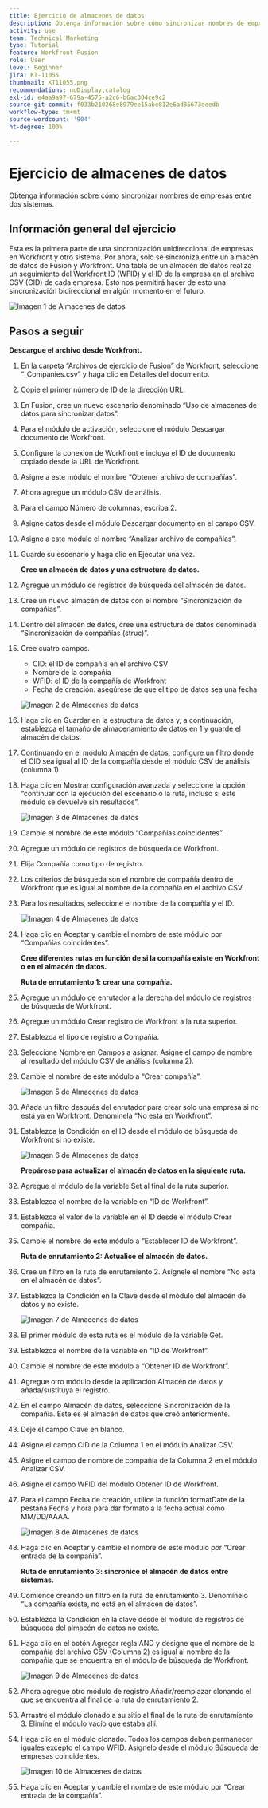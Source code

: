```yaml
---
title: Ejercicio de almacenes de datos
description: Obtenga información sobre cómo sincronizar nombres de empresas entre dos sistemas. (Debe tener entre 60 y 160 caracteres, pero tiene 59 caracteres)
activity: use
team: Technical Marketing
type: Tutorial
feature: Workfront Fusion
role: User
level: Beginner
jira: KT-11055
thumbnail: KT11055.png
recommendations: noDisplay,catalog
exl-id: e4aa9a97-679a-4575-a2c6-b6ac304ce9c2
source-git-commit: f033b210268e8979ee15abe812e6ad85673eeedb
workflow-type: tm+mt
source-wordcount: '904'
ht-degree: 100%

---
```


# Ejercicio de almacenes de datos

Obtenga información sobre cómo sincronizar nombres de empresas entre dos sistemas.

## Información general del ejercicio

Esta es la primera parte de una sincronización unidireccional de empresas en Workfront y otro sistema. Por ahora, solo se sincroniza entre un almacén de datos de Fusion y Workfront. Una tabla de un almacén de datos realiza un seguimiento del Workfront ID (WFID) y el ID de la empresa en el archivo CSV (CID) de cada empresa. Esto nos permitirá hacer de esto una sincronización bidireccional en algún momento en el futuro.

![Imagen 1 de Almacenes de datos](../12-exercises/assets/data-stores-walkthrough-1.png)

## Pasos a seguir

**Descargue el archivo desde Workfront.**

1. En la carpeta “Archivos de ejercicio de Fusion” de Workfront, seleccione “_Companies.csv” y haga clic en Detalles del documento.
1. Copie el primer número de ID de la dirección URL.
1. En Fusion, cree un nuevo escenario denominado “Uso de almacenes de datos para sincronizar datos”.
1. Para el módulo de activación, seleccione el módulo Descargar documento de Workfront.
1. Configure la conexión de Workfront e incluya el ID de documento copiado desde la URL de Workfront.
1. Asigne a este módulo el nombre “Obtener archivo de compañías”.
1. Ahora agregue un módulo CSV de análisis.
1. Para el campo Número de columnas, escriba 2.
1. Asigne datos desde el módulo Descargar documento en el campo CSV.
1. Asigne a este módulo el nombre “Analizar archivo de compañías”.
1. Guarde su escenario y haga clic en Ejecutar una vez.

   **Cree un almacén de datos y una estructura de datos.**

1. Agregue un módulo de registros de búsqueda del almacén de datos.
1. Cree un nuevo almacén de datos con el nombre “Sincronización de compañías”.
1. Dentro del almacén de datos, cree una estructura de datos denominada “Sincronización de compañías (struc)”.
1. Cree cuatro campos.

   + CID: el ID de compañía en el archivo CSV
   + Nombre de la compañía
   + WFID: el ID de la compañía de Workfront
   + Fecha de creación: asegúrese de que el tipo de datos sea una fecha

   ![Imagen 2 de Almacenes de datos](../12-exercises/assets/data-stores-walkthrough-2.png)

1. Haga clic en Guardar en la estructura de datos y, a continuación, establezca el tamaño de almacenamiento de datos en 1 y guarde el almacén de datos.
1. Continuando en el módulo Almacén de datos, configure un filtro donde el CID sea igual al ID de la compañía desde el módulo CSV de análisis (columna 1).
1. Haga clic en Mostrar configuración avanzada y seleccione la opción “continuar con la ejecución del escenario o la ruta, incluso si este módulo se devuelve sin resultados”.

   ![Imagen 3 de Almacenes de datos](../12-exercises/assets/data-stores-walkthrough-3.png)

1. Cambie el nombre de este módulo “Compañías coincidentes”.
1. Agregue un módulo de registros de búsqueda de Workfront.
1. Elija Compañía como tipo de registro.
1. Los criterios de búsqueda son el nombre de compañía dentro de Workfront que es igual al nombre de la compañía en el archivo CSV.
1. Para los resultados, seleccione el nombre de la compañía y el ID.

   ![Imagen 4 de Almacenes de datos](../12-exercises/assets/data-stores-walkthrough-4.png)

1. Haga clic en Aceptar y cambie el nombre de este módulo por “Compañías coincidentes”.

   **Cree diferentes rutas en función de si la compañía existe en Workfront o en el almacén de datos.**

   **Ruta de enrutamiento 1: crear una compañía.**

1. Agregue un módulo de enrutador a la derecha del módulo de registros de búsqueda de Workfront.
1. Agregue un módulo Crear registro de Workfront a la ruta superior.
1. Establezca el tipo de registro a Compañía.
1. Seleccione Nombre en Campos a asignar. Asigne el campo de nombre al resultado del módulo CSV de análisis (columna 2).
1. Cambie el nombre de este módulo a “Crear compañía”.

   ![Imagen 5 de Almacenes de datos](../12-exercises/assets/data-stores-walkthrough-5.png)

1. Añada un filtro después del enrutador para crear solo una empresa si no está ya en Workfront. Denomínela “No está en Workfront”.
1. Establezca la Condición en el ID desde el módulo de búsqueda de Workfront si no existe.

   ![Imagen 6 de Almacenes de datos](../12-exercises/assets/data-stores-walkthrough-6.png)

   **Prepárese para actualizar el almacén de datos en la siguiente ruta.**

1. Agregue el módulo de la variable Set al final de la ruta superior.
1. Establezca el nombre de la variable en “ID de Workfront”.
1. Establezca el valor de la variable en el ID desde el módulo Crear compañía.
1. Cambie el nombre de este módulo a “Establecer ID de Workfront”.

   **Ruta de enrutamiento 2: Actualice el almacén de datos.**

1. Cree un filtro en la ruta de enrutamiento 2. Asígnele el nombre “No está en el almacén de datos”.

1. Establezca la Condición en la Clave desde el módulo del almacén de datos y no existe.

   ![Imagen 7 de Almacenes de datos](../12-exercises/assets/data-stores-walkthrough-7.png)

1. El primer módulo de esta ruta es el módulo de la variable Get.
1. Establezca el nombre de la variable en “ID de Workfront”.
1. Cambie el nombre de este módulo a “Obtener ID de Workfront”.
1. Agregue otro módulo desde la aplicación Almacén de datos y añada/sustituya el registro.
1. En el campo Almacén de datos, seleccione Sincronización de la compañía. Este es el almacén de datos que creó anteriormente.
1. Deje el campo Clave en blanco.
1. Asigne el campo CID de la Columna 1 en el módulo Analizar CSV.
1. Asigne el campo de nombre de compañía de la Columna 2 en el módulo Analizar CSV.
1. Asigne el campo WFID del módulo Obtener ID de Workfront.
1. Para el campo Fecha de creación, utilice la función formatDate de la pestaña Fecha y hora para dar formato a la fecha actual como MM/DD/AAAA.

   ![Imagen 8 de Almacenes de datos](../12-exercises/assets/data-stores-walkthrough-8.png)

1. Haga clic en Aceptar y cambie el nombre de este módulo por “Crear entrada de la compañía”.

   **Ruta de enrutamiento 3: sincronice el almacén de datos entre sistemas.**

1. Comience creando un filtro en la ruta de enrutamiento 3. Denomínelo “La compañía existe, no está en el almacén de datos”.
1. Establezca la Condición en la clave desde el módulo de registros de búsqueda del almacén de datos no existe.
1. Haga clic en el botón Agregar regla AND y designe que el nombre de la compañía del archivo CSV (Columna 2) es igual al nombre de la compañía que se encuentra en el módulo de búsqueda de Workfront.

   ![Imagen 9 de Almacenes de datos](../12-exercises/assets/data-stores-walkthrough-9.png)

1. Ahora agregue otro módulo de registro Añadir/reemplazar clonando el que se encuentra al final de la ruta de enrutamiento 2.
1. Arrastre el módulo clonado a su sitio al final de la ruta de enrutamiento 3. Elimine el módulo vacío que estaba allí.
1. Haga clic en el módulo clonado. Todos los campos deben permanecer iguales excepto el campo WFID. Asígnelo desde el módulo Búsqueda de empresas coincidentes.

   ![Imagen 10 de Almacenes de datos](../12-exercises/assets/data-stores-walkthrough-10.png)

1. Haga clic en Aceptar y cambie el nombre de este módulo por “Crear entrada de la compañía”.
